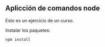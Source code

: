 ## Aplicción de comandos node

Esto es un ejercicio de un curso.

Instalar los paquetes:

```
npm install
```
